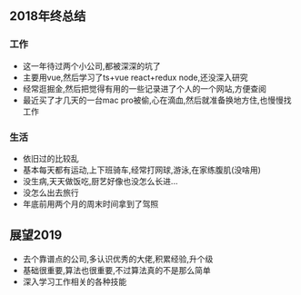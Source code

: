 ## 2018年终总结

### 工作
- 这一年待过两个小公司,都被深深的坑了
- 主要用vue,然后学习了ts+vue react+redux node,还没深入研究
- 经常逛掘金,然后把觉得有用的一些记录进了个人的一个网站,方便查阅
- 最近买了才几天的一台mac pro被偷,心在滴血,然后就准备换地方住,也慢慢找工作

### 生活
- 依旧过的比较乱
- 基本每天都有运动,上下班骑车,经常打网球,游泳,在家练腹肌(没啥用)
- 没生病,天天做饭吃,厨艺好像也没怎么长进...
- 没怎么出去旅行
- 年底前用两个月的周末时间拿到了驾照

## 展望2019

- 去个靠谱点的公司,多认识优秀的大佬,积累经验,升个级
- 基础很重要,算法也很重要,不过算法真的不是那么简单
- 深入学习工作相关的各种技能
